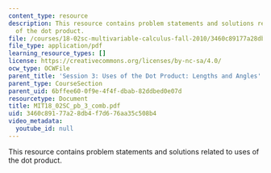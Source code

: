 ```yaml
---
content_type: resource
description: This resource contains problem statements and solutions related to uses
  of the dot product.
file: /courses/18-02sc-multivariable-calculus-fall-2010/3460c89177a28db4f7d676aa35c508b4_MIT18_02SC_pb_3_comb.pdf
file_type: application/pdf
learning_resource_types: []
license: https://creativecommons.org/licenses/by-nc-sa/4.0/
ocw_type: OCWFile
parent_title: 'Session 3: Uses of the Dot Product: Lengths and Angles'
parent_type: CourseSection
parent_uid: 6bffee60-0f9e-4f4f-dbab-82ddbed0e07d
resourcetype: Document
title: MIT18_02SC_pb_3_comb.pdf
uid: 3460c891-77a2-8db4-f7d6-76aa35c508b4
video_metadata:
  youtube_id: null
---
```

This resource contains problem statements and solutions related to uses of the dot product.
